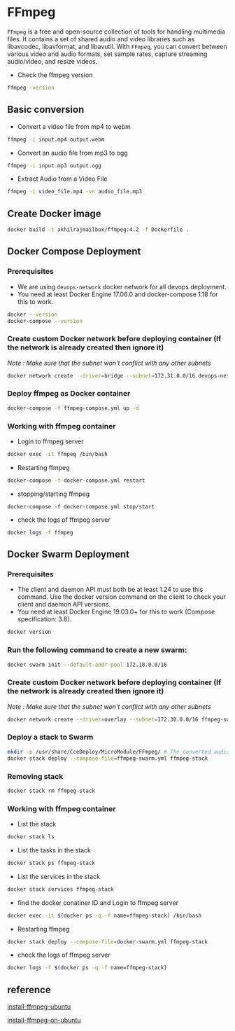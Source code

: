 # FFmpeg

`FFmpeg` is a free and open-source collection of tools for handling multimedia files. It contains a set of shared audio and video libraries such as libavcodec, libavformat, and libavutil. With `FFmpeg`, you can convert between various video and audio formats, set sample rates, capture streaming audio/video, and resize videos.

* Check the ffmpeg version

```bash
ffmpeg -version
```

## Basic conversion

* Convert a video file from mp4 to webm

```bash
ffmpeg -i input.mp4 output.webm
```

* Convert an audio file from mp3 to ogg

```bash
ffmpeg -i input.mp3 output.ogg
```

* Extract Audio from a Video File

```bash
ffmpeg -i video_file.mp4 -vn audio_file.mp3
```

## Create Docker image

```bash
docker build -t akhilrajmailbox/ffmpeg:4.2 -f Dockerfile .
```

## Docker Compose Deployment

### Prerequisites

* We are using `devops-network` docker network for all devops deployment.
* You need at least Docker Engine 17.06.0  and docker-compose 1.18 for this to work.

```bash
docker --version
docker-compose --version
```

### Create custom Docker network before deploying container (If the network is already created then ignore it)

*Note : Make sure that the subnet won't conflict with any other subnets*

```bash
docker network create --driver=bridge --subnet=172.31.0.0/16 devops-network
```

### Deploy ffmpeg as Docker container

```bash
docker-compose -f ffmpeg-compose.yml up -d
```

### Working with ffmpeg container

* Login to ffmpeg server

```bash
docker exec -it ffmpeg /bin/bash
```

* Restarting ffmpeg

```bash
docker-compose -f docker-compose.yml restart
```

* stopping/starting ffmpeg

```
docker-compose -f docker-compose.yml stop/start
```

* check the logs of ffmpeg server

```bash
docker logs -f ffmpeg
```

## Docker Swarm Deployment

### Prerequisites

*  The client and daemon API must both be at least 1.24 to use this command. Use the docker version command on the client to check your client and daemon API versions.
* You need at least Docker Engine 19.03.0+ for this to work (Compose specification: 3.8).

```bash
docker version
```

### Run the following command to create a new swarm:

```bash
docker swarm init --default-addr-pool 172.18.0.0/16
```

### Create custom Docker network before deploying container (If the network is already created then ignore it)

*Note : Make sure that the subnet won't conflict with any other subnets*

```bash
docker network create --driver=overlay --subnet=172.30.0.0/16 ffmpeg-swarm-network
```

### Deploy a stack to Swarm

```bash
mkdir -p /usr/share/CceDeploy/MicroModule/FFmpeg/ # The converted audio files will be found under this folder in server
docker stack deploy --compose-file=ffmpeg-swarm.yml ffmpeg-stack
```

### Removing stack

```bash
docker stack rm ffmpeg-stack
```

### Working with ffmpeg container

* List the stack

```bash
docker stack ls
```

* List the tasks in the stack

```bash
docker stack ps ffmpeg-stack
```

* List the services in the stack

```bash
docker stack services ffmpeg-stack
```

* find the docker conatiner ID and Login to ffmpeg server

```bash
docker exec -it $(docker ps -q -f name=ffmpeg-stack) /bin/bash
```

* Restarting ffmpeg

```bash
docker stack deploy --compose-file=docker-swarm.yml ffmpeg-stack
```

* check the logs of ffmpeg server

```bash
docker logs -f $(docker ps -q -f name=ffmpeg-stack)
```

## reference

[install-ffmpeg-ubuntu](https://linuxhint.com/install-ffmpeg-ubuntu/)

[install-ffmpeg-on-ubuntu](https://linuxize.com/post/how-to-install-ffmpeg-on-ubuntu-20-04/)
